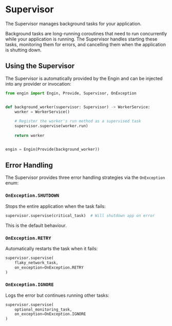 # Supervisor

The Supervisor manages background tasks for your application.

Background tasks are long-running coroutines that need to run concurrently while your
application is running. The Supervisor handles starting these tasks, monitoring them for errors,
and cancelling them when the application is shutting down.

## Using the Supervisor

The Supervisor is automatically provided by the Engin and can be injected into any provider or invocation:

```python
from engin import Engin, Provide, Supervisor, OnException


def background_worker(supervisor: Supervisor) -> WorkerService:
    worker = WorkerService()
    
    # Register the worker's run method as a supervised task
    supervisor.supervise(worker.run)
    
    return worker


engin = Engin(Provide(background_worker))
```


## Error Handling

The Supervisor provides three error handling strategies via the `OnException` enum:

### `OnException.SHUTDOWN`

Stops the entire application when the task fails:

```python
supervisor.supervise(critical_task)  # Will shutdown app on error
```

This is the default behaviour.

### `OnException.RETRY`

Automatically restarts the task when it fails:

```python
supervisor.supervise(
    flaky_network_task,
    on_exception=OnException.RETRY
)
```

### `OnException.IGNORE`

Logs the error but continues running other tasks:

```python
supervisor.supervise(
    optional_monitoring_task,
    on_exception=OnException.IGNORE
)
```
